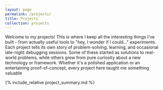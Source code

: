 ```yaml
---
layout: page
permalink: /projects/
title: Projects
collection: projects
---
```


Welcome to my projects! This is where I keep all the interesting things I've built - from actually useful tools to "hey, I wonder if I could..." experiments. Each project tells its own story of problem-solving, learning, and occasional late-night debugging sessions. Some of these started as solutions to real-world problems, while others grew from pure curiosity about a new technology or framework. Whether it's a polished application or an entertaining proof-of-concept, every project here taught me something valuable

{% include_relative project_summary.md %}
